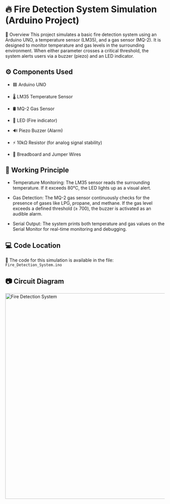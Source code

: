 # 🔥 Fire Detection System Simulation (Arduino Project)
📌 Overview
This project simulates a basic fire detection system using an Arduino UNO, a temperature sensor (LM35), and a gas sensor (MQ-2). It is designed to monitor temperature and gas levels in the surrounding environment. When either parameter crosses a critical threshold, the system alerts users via a buzzer (piezo) and an LED indicator.

## ⚙️ Components Used
- 🟦 Arduino UNO

- 🌡️ LM35 Temperature Sensor

- 🛢️ MQ-2 Gas Sensor

- 🔴 LED (Fire indicator)

- 🔊 Piezo Buzzer (Alarm)

- ⚡ 10kΩ Resistor (for analog signal stability)

- 🧪 Breadboard and Jumper Wires

## 🧠 Working Principle
- Temperature Monitoring:
The LM35 sensor reads the surrounding temperature. If it exceeds 80°C, the LED lights up as a visual alert.

- Gas Detection:
The MQ-2 gas sensor continuously checks for the presence of gases like LPG, propane, and methane. If the gas level exceeds a defined threshold (≥ 700), the buzzer is activated as an audible alarm.

- Serial Output:
The system prints both temperature and gas values on the Serial Monitor for real-time monitoring and debugging.

## 💻 Code Location
🔸 The code for this simulation is available in the file: `Fire_Detection_System.ino`

## 📷 Circuit Diagram
<img width="1338" height="649" alt="Fire Detection System" src="https://github.com/user-attachments/assets/4772f9b8-125e-46f9-9029-931d9a460f20" />



